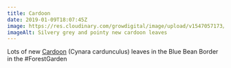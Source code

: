```yaml
---
title: Cardoon
date: 2019-01-09T18:07:45Z
image: https://res.cloudinary.com/growdigital/image/upload/v1547057173/cardoon-9B26BB60.jpg
imageAlt: Silvery grey and pointy new cardoon leaves
---
```


Lots of new [Cardoon](https://pfaf.org/user/plant.aspx?latinname=Cynara+cardunculus) (Cynara cardunculus) leaves in the Blue Bean Border in the #ForestGarden
